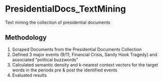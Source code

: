 # PresidentialDocs_TextMining
Text mining the collection of presidential documents

## Methodology

1. Scraped Documents from the Presidential Documents Collection
2. Defined 3 major events (9/11, Financial Crisis, Sandy Hook Tragedy) and associated "political buzzwords"
3. Calculated semantic density and k-nearest context vectors for the target words in the periods pre & post the identified events
4. Evaluated results

